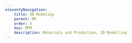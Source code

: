 ```yaml
---
eleventyNavigation:
    title: 3D Modeling
    parent: MP
    order: 3
    key: MPM
    description: Materials and Production, 3D Modelling
---
```

